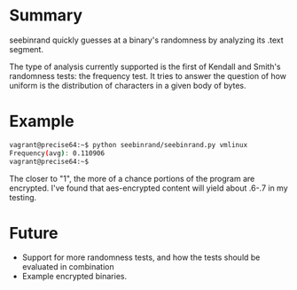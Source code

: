 # Summary

seebinrand quickly guesses at a binary's randomness by analyzing its .text segment. 

The type of analysis currently supported is the first of Kendall and Smith's randomness tests: the frequency test. It tries to answer the question of how uniform is the distribution of characters in a given body of bytes.

# Example
```bash
vagrant@precise64:~$ python seebinrand/seebinrand.py vmlinux
Frequency(avg): 0.110906
vagrant@precise64:~$
```

The closer to "1", the more of a chance portions of the program are encrypted. I've found that aes-encrypted content will yield about .6-.7 in my testing.

# Future
* Support for more randomness tests, and how the tests should be evaluated in combination
* Example encrypted binaries.
